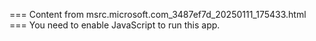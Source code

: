 === Content from msrc.microsoft.com_3487ef7d_20250111_175433.html ===
You need to enable JavaScript to run this app.
